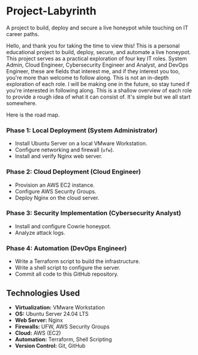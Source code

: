 # Project-Labyrinth
A project to build, deploy and secure a live honeypot while touching on IT career paths. 

Hello, and thank you for taking the time to view this! This is a personal educational project to build, deploy, secure, and automate a live honeypot. This project serves as a practical exploration of four key IT roles. System Admin, Cloud Engineer, Cybersecurity Engineer and Analyst, and DevOps Engineer, these are fields that interest me, and if they interest you too, you're more than welcome to follow along. This is not an in-depth exploration of each role. I will be making one in the future, so stay tuned if you're interested in following along. This is a shallow overview of each role to provide a rough idea of what it can consist of. It's simple but we all start somewhere. 

Here is the road map. 

### Phase 1: Local Deployment (System Administrator) 
- Install Ubuntu Server on a local VMware Workstation.
- Configure networking and firewall (`ufw`).
- Install and verify Nginx web server.

### Phase 2: Cloud Deployment (Cloud Engineer) 
- Provision an AWS EC2 instance.
- Configure AWS Security Groups.
- Deploy Nginx on the cloud server.

### Phase 3: Security Implementation (Cybersecurity Analyst) 
- Install and configure Cowrie honeypot.
- Analyze attack logs.

### Phase 4: Automation (DevOps Engineer) 
- Write a Terraform script to build the infrastructure. 
- Write a shell script to configure the server.
- Commit all code to this GitHub repository.

## Technologies Used
* **Virtualization:** VMware Workstation
* **OS:** Ubuntu Server 24.04 LTS
* **Web Server:** Nginx
* **Firewalls:** UFW, AWS Security Groups
* **Cloud:** AWS (EC2)
* **Automation:** Terraform, Shell Scripting
* **Version Control:** Git, GitHub
